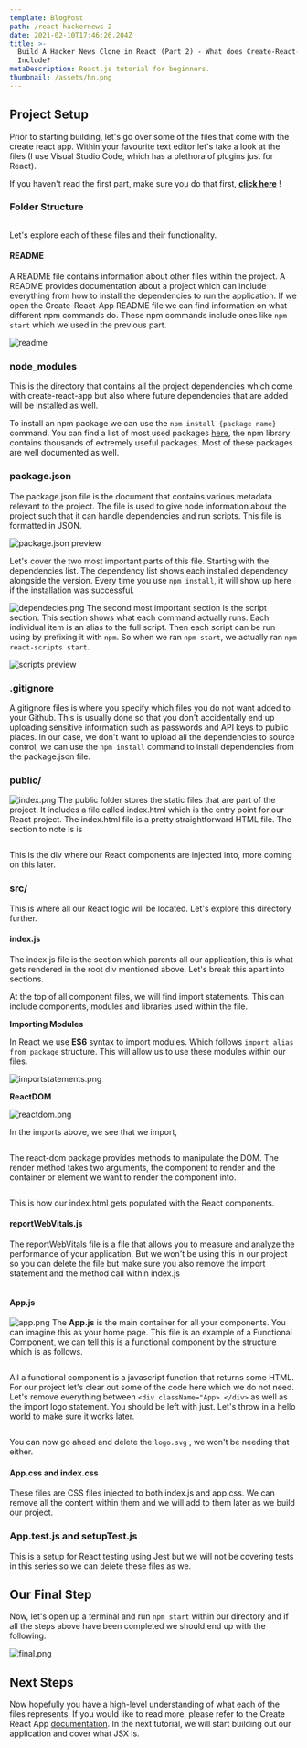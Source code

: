 ```yaml
---
template: BlogPost
path: /react-hackernews-2
date: 2021-02-10T17:46:26.204Z
title: >-
  Build A Hacker News Clone in React (Part 2) - What does Create-React-App
  Include?
metaDescription: React.js tutorial for beginners.
thumbnail: /assets/hn.png
---
```

## Project Setup

Prior to starting building, let's go over some of the files that come with the create react app. Within your favourite text editor let's take a look at the files (I use Visual Studio Code, which has a plethora of plugins just for React).

If you haven't read the first part, make sure you do that first,  **[click here](https://colorcoder.hashnode.dev/build-a-hacker-news-clone-in-react-part-1-introduction-to-the-world-of-react)** ! 

### Folder Structure

```

```

Let's explore each of these files and their functionality.

#### README

A README file contains information about other files within the project. A README provides documentation about a project which can include everything from how to install the dependencies to run the application. If we open the Create-React-App README file we can find information on what different npm commands do. These npm commands include ones like `npm start` which we used in the previous part. 

![readme](https://cdn.hashnode.com/res/hashnode/image/upload/v1612832044499/IkT4P49bu.png)

### node_modules

This is the directory that contains all the project dependencies which come with create-react-app but also where future dependencies that are added will be installed as well. 

To install an npm package we can use the `npm install {package name}` command. You can find a list of most used packages [here](https://www.npmjs.com/browse/depended), the npm library contains thousands of extremely useful packages. Most of these packages are well documented as well.

### package.json

The package.json file is the document that contains various metadata relevant to the project. The file is used to give node information about the project such that it can handle dependencies and run scripts. This file is formatted in JSON.

![package.json preview](https://cdn.hashnode.com/res/hashnode/image/upload/v1612832059648/S0fZEP8d8.png)

Let's cover the two most important parts of this file. Starting with the dependencies list. The dependency list shows each installed dependency alongside the version. Every time you use `npm install`, it will show up here if the installation was successful.

![dependecies.png](https://cdn.hashnode.com/res/hashnode/image/upload/v1612832066377/SzIBNMTMo.png) The second most important section is the script section. This section shows what each command actually runs. Each individual item is an alias to the full script. Then each script can be run using by prefixing it with `npm`. So when we ran `npm start`, we actually ran `npm react-scripts start`.

![scripts preview](https://cdn.hashnode.com/res/hashnode/image/upload/v1612832083101/_K0Hqq6iX.png)

### .gitignore

A gitignore files is where you specify which files you do not want added to your Github. This is usually done so that you don't accidentally end up uploading sensitive information such as passwords and API keys to public places. In our case, we don't want to upload all the dependencies to source control, we can use the `npm install` command to install dependencies from the package.json file.

### public/

![index.png](https://cdn.hashnode.com/res/hashnode/image/upload/v1612832203601/gI-9AGEVo.png) The public folder stores the static files that are part of the project. It includes a file called index.html which is the entry point for our React project. The index.html file is a pretty straightforward HTML file. The section to note is is 

```html

```

This is the div where our React components are injected into, more coming on this later.

### src/

This is where all our React logic will be located. Let's explore this directory further.

#### index.js

The index.js file is the section which parents all our application, this is what gets rendered in the root div mentioned above. Let's break this apart into sections.

At the top of all component files, we will find import statements. This can include components, modules and libraries used within the file.

**Importing Modules**

In React we use **ES6** syntax to import modules. Which follows `import alias from package` structure. This will allow us to use these modules within our files.

![importstatements.png](https://cdn.hashnode.com/res/hashnode/image/upload/v1612832091227/NtwYQkpZ1.png)

**ReactDOM**

![reactdom.png](https://cdn.hashnode.com/res/hashnode/image/upload/v1612832100765/iaxRGIVCC.png)

In the imports above, we see that we import,

```js

```

The react-dom package provides methods to manipulate the DOM. The render method takes two arguments, the component to render and the container or element we want to render the component into. 

```js

```

This is how our index.html gets populated with the React components.

#### reportWebVitals.js

The reportWebVitals file is a file that allows you to measure and analyze the performance of your application. But we won't be using this in our project so you can delete the file but make sure you also remove the import statement and the method call within index.js

```js

```

#### App.js

![app.png](https://cdn.hashnode.com/res/hashnode/image/upload/v1612832119939/xFbJXRNq0.png) The **App.js** is the main container for all your components. You can imagine this as your home page. This file is an example of a Functional Component, we can tell this is a functional component by the structure which is as follows.

```js

```

All a functional component is a javascript function that returns some HTML. For our project let's clear out some of the code here which we do not need. Let's remove everything between `<div className="App> </div>` as well as the import logo statement. You should be left with just. Let's throw in a hello world to make sure it works later.

```js

```

You can now go ahead and delete the `logo.svg` , we won't be needing that either.

#### App.css and index.css

These files are CSS files injected to both index.js and app.css. We can remove all the content within them and we will add to them later as we build our project.

### App.test.js and setupTest.js

This is a setup for React testing using Jest but we will not be covering tests in this series so we can delete these files as we.

## Our Final Step

Now, let's open up a terminal and run `npm start` within our directory and if all the steps above have been completed we should end up with the following.

![final.png](https://cdn.hashnode.com/res/hashnode/image/upload/v1612832134818/vYml2dkjL.png)

## Next Steps

Now hopefully you have a high-level understanding of what each of the files represents. If you would like to read more, please refer to the Create React App [documentation](https://create-react-app.dev/docs/getting-started/). In the next tutorial, we will start building out our application and cover what JSX is.
